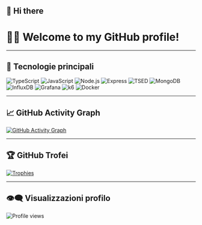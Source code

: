 ## 👋 Hi there
# 👩‍💻 Welcome to my GitHub profile!

---

## 🚀 Tecnologie principali

![TypeScript](https://img.shields.io/badge/TypeScript-3178C6?style=for-the-badge&logo=typescript&logoColor=white)
![JavaScript](https://img.shields.io/badge/JavaScript-F7DF1E?style=for-the-badge&logo=javascript&logoColor=black)
![Node.js](https://img.shields.io/badge/Node.js-339933?style=for-the-badge&logo=nodedotjs&logoColor=white)
![Express](https://img.shields.io/badge/Express.js-000000?style=for-the-badge&logo=express&logoColor=white)
![TSED](https://img.shields.io/badge/Ts.ED-DD0031?style=for-the-badge&logo=typescript&logoColor=white)
![MongoDB](https://img.shields.io/badge/MongoDB-47A248?style=for-the-badge&logo=mongodb&logoColor=white)
![InfluxDB](https://img.shields.io/badge/InfluxDB-22ADF6?style=for-the-badge&logo=influxdb&logoColor=white)
![Grafana](https://img.shields.io/badge/Grafana-F46800?style=for-the-badge&logo=grafana&logoColor=white)
![k6](https://img.shields.io/badge/k6-7D64FF?style=for-the-badge&logo=k6&logoColor=white)
![Docker](https://img.shields.io/badge/Docker-2496ED?style=for-the-badge&logo=docker&logoColor=white)


---

## 📈 GitHub Activity Graph

[![GitHub Activity Graph](https://github-readme-activity-graph.vercel.app/graph?username=ir3n311&bg_color=0d1117&color=ffffff&line=00bfff&point=ffffff&area=true&hide_border=true)](https://github.com/ashutosh00710/github-readme-activity-graph)

---

## 🏆 GitHub Trofei

[![Trophies](https://github-profile-trophy.vercel.app/?username=ir3n311&theme=onedark)](https://github.com/ryo-ma/github-profile-trophy)

---

## 👁️‍🗨️ Visualizzazioni profilo

![Profile views](https://komarev.com/ghpvc/?username=ir3n311&color=blue)






<!--
**ir3n311/ir3n311** is a ✨ _special_ ✨ repository because its `README.md` (this file) appears on your GitHub profile.

Here are some ideas to get you started:

- 🔭 I’m currently working on ...
- 🌱 I’m currently learning ...
- 👯 I’m looking to collaborate on ...
- 🤔 I’m looking for help with ...
- 💬 Ask me about ...
- 📫 How to reach me: ...
- 😄 Pronouns: ...
- ⚡ Fun fact: ...
-->
